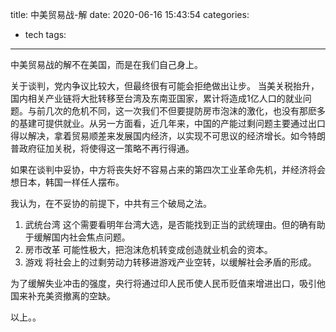 title: 中美贸易战-解
date: 2020-06-16 15:43:54
categories:
- tech
tags:
---
中美贸易战的解不在美国，而是在我们自己身上。


<!--more-->

关于谈判，党内争议比较大，但最终很有可能会拒绝做出让步。
当美关税抬升，国内相关产业链将大批转移至台湾及东南亚国家，累计将造成1亿人口的就业问题。与前几次的危机不同，这一次我们不但要提防房市泡沫的激化，也没有那麽多的基建可提供就业。从另一方面看，近几年来，中国的产能过剩问题主要通过出口得以解决，拿着贸易顺差来发展国内经济，以实现不可思议的经济增长。如今特朗普政府征加关税，将使得这一策略不再行得通。

如果在谈判中妥协，中方将丧失好不容易占来的第四次工业革命先机，并经济将会想日本，韩国一样任人摆布。

我认为，在不妥协的前提下，中共有三个破局之法。
1. 武统台湾
这个需要看明年台湾大选，是否能找到正当的武统理由。但的确有助于缓解国内社会焦点问题。
2. 房市改革
可能性极大，把泡沫危机转变成创造就业机会的资本。
3. 游戏
将社会上的过剩劳动力转移进游戏产业空转，以缓解社会矛盾的形成。

为了缓解失业冲击的强度，央行将通过印人民币使人民币贬值来增进出口，吸引他国来补充美资撤离的空缺。

以上。。